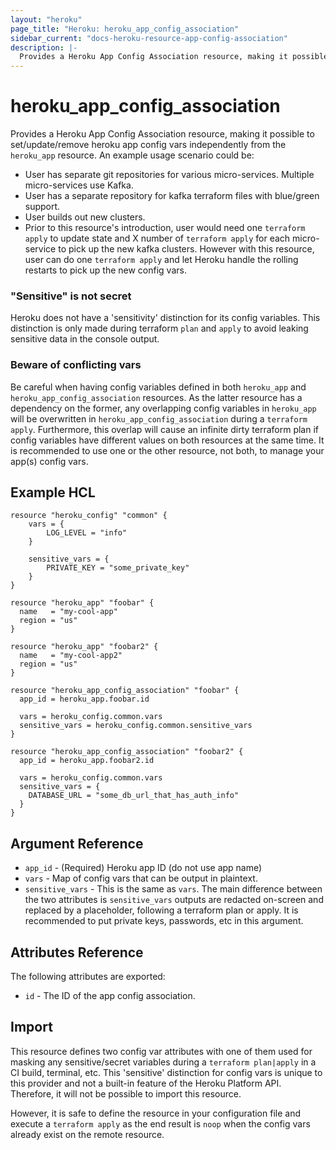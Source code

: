 ```yaml
---
layout: "heroku"
page_title: "Heroku: heroku_app_config_association"
sidebar_current: "docs-heroku-resource-app-config-association"
description: |-
  Provides a Heroku App Config Association resource, making it possible set, update, and remove Heroku app config vars 
---
```


# heroku\_app\_config\_association
Provides a Heroku App Config Association resource, making it possible to set/update/remove heroku app config vars independently from
the `heroku_app` resource. An example usage scenario could be:

* User has separate git repositories for various micro-services. Multiple micro-services use Kafka.
* User has a separate repository for kafka terraform files with blue/green support.
* User builds out new clusters.
* Prior to this resource's introduction, user would need one `terraform apply` to update state and X number of `terraform apply`
for each micro-service to pick up the new kafka clusters. However with this resource, user can do one `terraform apply`
and let Heroku handle the rolling restarts to pick up the new config vars.

### "Sensitive" is not secret
Heroku does not have a 'sensitivity' distinction for its config variables.
This distinction is only made during terraform `plan` and `apply` to avoid leaking sensitive data in the console output.

### Beware of conflicting vars
Be careful when having config variables defined in both `heroku_app` and `heroku_app_config_association` resources. As the latter resource
has a dependency on the former, any overlapping config variables in `heroku_app` will be overwritten in `heroku_app_config_association`
during a `terraform apply`. Furthermore, this overlap will cause an infinite dirty terraform plan if config variables have
different values on both resources at the same time. It is recommended to use one or the other resource, not both, to manage your app(s) config vars.

## Example HCL
```hcl-terraform
resource "heroku_config" "common" {
    vars = {
        LOG_LEVEL = "info"
    }

    sensitive_vars = {
        PRIVATE_KEY = "some_private_key"
    }
}

resource "heroku_app" "foobar" {
  name   = "my-cool-app"
  region = "us"
}

resource "heroku_app" "foobar2" {
  name   = "my-cool-app2"
  region = "us"
}

resource "heroku_app_config_association" "foobar" {
  app_id = heroku_app.foobar.id

  vars = heroku_config.common.vars
  sensitive_vars = heroku_config.common.sensitive_vars
}

resource "heroku_app_config_association" "foobar2" {
  app_id = heroku_app.foobar2.id

  vars = heroku_config.common.vars
  sensitive_vars = {
    DATABASE_URL = "some_db_url_that_has_auth_info"
  }
}
```

## Argument Reference

* `app_id` - (Required) Heroku app ID (do not use app name)
* `vars` - Map of config vars that can be output in plaintext.
* `sensitive_vars` - This is the same as `vars`. The main difference between the two
attributes is `sensitive_vars` outputs are redacted on-screen and replaced by a <sensitive> placeholder, following a terraform
plan or apply. It is recommended to put private keys, passwords, etc in this argument.

## Attributes Reference
The following attributes are exported:

* `id` - The ID of the app config association.

## Import
This resource defines two config var attributes with one of them used for masking any sensitive/secret variables
during a `terraform plan|apply` in a CI build, terminal, etc. This 'sensitive' distinction for config vars is unique to
this provider and not a built-in feature of the Heroku Platform API. Therefore, it will not be possible to import
this resource.

However, it is safe to define the resource in your configuration file and execute a `terraform apply`
as the end result is `noop` when the config vars already exist on the remote resource.
